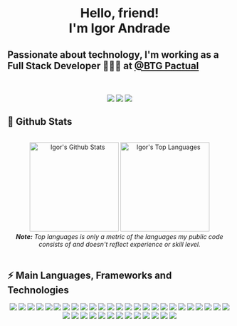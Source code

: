 <h1 align="center">
  Hello, friend! <br/>
  I'm Igor Andrade
</h1>
<h2>

Passionate about technology, I'm working as a Full Stack Developer 👨🏾‍💻 at [@BTG Pactual](https://www.btgpactual.com/)

</h2>

<br/>

<p align="center">   
  <a href="mailto:igor.andrade1013@gmail.com" target="_blank"><img src="https://img.shields.io/badge/Gmail-D14836?style=for-the-badge&logo=gmail&logoColor=white"></a>
  <a href="https://www.linkedin.com/in/igor-andrade-silva/" target="_blank"><img src="https://img.shields.io/badge/linkedin-%230077B5.svg?style=for-the-badge&logo=linkedin&logoColor=white"></a> 
  <a href="https://stackoverflow.com/users/11270322/igor-andrade" target="_blank"><img src="https://img.shields.io/badge/-Stackoverflow-FE7A16?style=for-the-badge&logo=stack-overflow&logoColor=white"></a> 
</p>

<h2>📃 Github Stats</h2>

<br/>

<diV>

  <div align="center">
    <a href="#"><img alt="Igor's Github Stats" src="https://github-readme-stats.vercel.app/api?username=IgorAndradee&show_icons=true&include_all_commits=true&count_private=true&theme=react&hide_border=true&bg_color=0D1117&title_color=060cff&icon_color=060cff" height="200"/></a>
    <a href="#"><img alt="Igor's Top Languages" src="https://github-readme-stats.vercel.app/api/top-langs/?username=IgorAndradee&langs_count=10&layout=compact&theme=react&hide_border=true&bg_color=0D1117&title_color=060cff&icon_color=060cff" height="200"/></a>
    <br/>
    <i><b>Note:</b> Top languages is only a metric of the languages my public code consists of and doesn't reflect experience or skill level.</i>
  </div>
  
</div>

<br/>

<h2>⚡ Main Languages, Frameworks and Technologies</h2>

<p align="center">
<a href="#"><img src="https://img.shields.io/badge/AWS-%23FF9900.svg?style=for-the-badge&logo=amazon-aws&logoColor=white"></a>
<a href="#"><img src="https://img.shields.io/badge/azure-%230072C6.svg?style=for-the-badge&logo=azure-devops&logoColor=white"></a>
<a href="#"><img src="https://img.shields.io/badge/.NET-5C2D91?style=for-the-badge&logo=.net&logoColor=white"></a>
<a href="#"><img src="https://img.shields.io/badge/c%23-%23239120.svg?style=for-the-badge&logo=c-sharp&logoColor=white"></a>
<a href="#"><img src="https://img.shields.io/badge/javascript-%23323330.svg?style=for-the-badge&logo=javascript&logoColor=%23F7DF1E"></a>
<a href="#"><img src="https://img.shields.io/badge/typescript-%23007ACC.svg?style=for-the-badge&logo=typescript&logoColor=white"></a>
<a href="#"><img src="https://img.shields.io/badge/react-%2320232a.svg?style=for-the-badge&logo=react&logoColor=%2361DAFB"></a>
<a href="#"><img src="https://img.shields.io/badge/React_Router-CA4245?style=for-the-badge&logo=react-router&logoColor=white"></a>
<a href="#"><img src="https://img.shields.io/badge/redux-%23593d88.svg?style=for-the-badge&logo=redux&logoColor=white"></a>
<a href="#"><img src="https://img.shields.io/badge/angular-%23DD0031.svg?style=for-the-badge&logo=angular&logoColor=white"></a>
<a href="#"><img src="https://img.shields.io/badge/node.js-6DA55F?style=for-the-badge&logo=node.js&logoColor=white"></a>
<a href="#"><img src="https://img.shields.io/badge/html5-%23E34F26.svg?style=for-the-badge&logo=html5&logoColor=white"></a>
<a href="#"><img src="https://img.shields.io/badge/css3-%231572B6.svg?style=for-the-badge&logo=css3&logoColor=white"></a>
<a href="#"><img src="https://img.shields.io/badge/dart-%230175C2.svg?style=for-the-badge&logo=dart&logoColor=white"></a>
<a href="#"><img src="https://img.shields.io/badge/-GraphQL-E10098?style=for-the-badge&logo=graphql&logoColor=white"></a>
<a href="#"><img src="https://img.shields.io/badge/angular.js-%23E23237.svg?style=for-the-badge&logo=angularjs&logoColor=white"></a>
<a href="#"><img src="https://img.shields.io/badge/bootstrap-%23563D7C.svg?style=for-the-badge&logo=bootstrap&logoColor=white"></a>
<a href="#"><img src="https://img.shields.io/badge/Electron-191970?style=for-the-badge&logo=Electron&logoColor=white"></a>
<a href="#"><img src="https://img.shields.io/badge/Flutter-%2302569B.svg?style=for-the-badge&logo=Flutter&logoColor=white"></a>
<a href="#"><img src="https://img.shields.io/badge/NPM-%23000000.svg?style=for-the-badge&logo=npm&logoColor=white"></a>
<a href="#"><img src="https://img.shields.io/badge/SASS-hotpink.svg?style=for-the-badge&logo=SASS&logoColor=white"></a>
<a href="#"><img src="https://img.shields.io/badge/yarn-%232C8EBB.svg?style=for-the-badge&logo=yarn&logoColor=white"></a>
<a href="#"><img src="https://img.shields.io/badge/Visual%20Studio%20Code-0078d7.svg?style=for-the-badge&logo=visual-studio-code&logoColor=white"></a>
<a href="#"><img src="https://img.shields.io/badge/Visual%20Studio-5C2D91.svg?style=for-the-badge&logo=visual-studio&logoColor=white"></a>
<a href="#"><img src="https://img.shields.io/badge/git-%23F05033.svg?style=for-the-badge&logo=git&logoColor=white"></a>
<a href="#"><img src="https://img.shields.io/badge/github-%23121011.svg?style=for-the-badge&logo=github&logoColor=white"></a>
<a href="#"><img src="https://img.shields.io/badge/jenkins-%232C5263.svg?style=for-the-badge&logo=jenkins&logoColor=white"></a>
<a href="#"><img src="https://img.shields.io/badge/nginx-%23009639.svg?style=for-the-badge&logo=nginx&logoColor=white"></a>
<a href="#"><img src="https://img.shields.io/badge/MongoDB-%234ea94b.svg?style=for-the-badge&logo=mongodb&logoColor=white"></a>
<a href="#"><img src="https://img.shields.io/badge/mysql-%2300f.svg?style=for-the-badge&logo=mysql&logoColor=white"></a>
<a href="#"><img src="https://img.shields.io/badge/redis-%23DD0031.svg?style=for-the-badge&logo=redis&logoColor=white"></a>
<a href="#"><img src="https://img.shields.io/badge/-Arduino-00979D?style=for-the-badge&logo=Arduino&logoColor=white"></a>
<a href="#"><img src="https://img.shields.io/badge/docker-%230db7ed.svg?style=for-the-badge&logo=docker&logoColor=white"></a>
<a href="#"><img src="https://img.shields.io/badge/ESLint-4B3263?style=for-the-badge&logo=eslint&logoColor=white"></a>
<a href="#"><img src="https://img.shields.io/badge/kubernetes-%23326ce5.svg?style=for-the-badge&logo=kubernetes&logoColor=white"></a>
<a href="#"><img src="https://img.shields.io/badge/Postman-FF6C37?style=for-the-badge&logo=postman&logoColor=white"></a>
<a href="#"><img src="https://img.shields.io/badge/rancher-%230075A8.svg?style=for-the-badge&logo=rancher&logoColor=white"></a>
<a href="#"><img src="https://img.shields.io/badge/-Swagger-%23Clojure?style=for-the-badge&logo=swagger&logoColor=white"></a>
</p>
